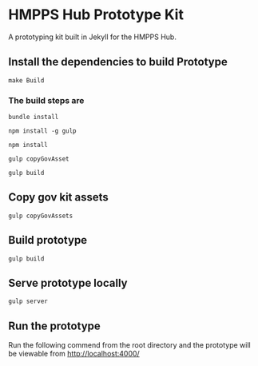 # HMPPS Hub Prototype Kit

A prototyping kit built in Jekyll for the HMPPS Hub.

## Install the dependencies to build Prototype

```
make Build
```

### The build steps are

```
bundle install
```
```
npm install -g gulp
```
```
npm install
```
```
gulp copyGovAsset
```
```
gulp build
```

## Copy gov kit assets

```
gulp copyGovAssets
```

## Build prototype

```
gulp build
```

## Serve prototype locally

```
gulp server
```

## Run the prototype

Run the following commend from the root directory and the prototype will be viewable from [http://localhost:4000/](http://localhost:4000/)
